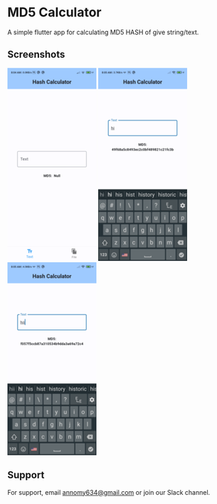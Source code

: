 
# MD5 Calculator
A simple flutter app for calculating MD5 HASH of give string/text.


## Screenshots
![App Screenshot](https://github.com/binod634/Flutter-Hash_Calculator/blob/main/src/Screenshots/flutter_01.png)
![App Screenshot](https://github.com/binod634/Flutter-Hash_Calculator/blob/main/src/Screenshots/flutter_02.png)
![App Screenshot](https://github.com/binod634/Flutter-Hash_Calculator/blob/main/src/Screenshots/flutter_03.png)


## Support

For support, email annomy634@gmail.com or join our Slack channel.
